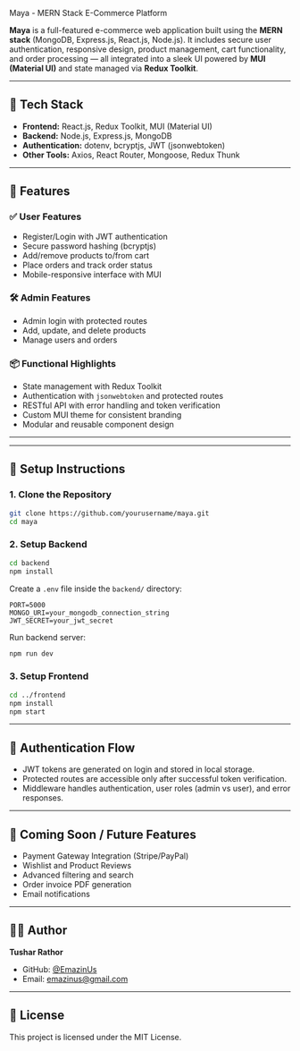  Maya - MERN Stack E-Commerce Platform

**Maya** is a full-featured e-commerce web application built using the **MERN stack** (MongoDB, Express.js, React.js, Node.js). It includes secure user authentication, responsive design, product management, cart functionality, and order processing — all integrated into a sleek UI powered by **MUI (Material UI)** and state managed via **Redux Toolkit**.

---

## 🚀 Tech Stack

- **Frontend:** React.js, Redux Toolkit, MUI (Material UI)
- **Backend:** Node.js, Express.js, MongoDB
- **Authentication:** dotenv, bcryptjs, JWT (jsonwebtoken)
- **Other Tools:** Axios, React Router, Mongoose, Redux Thunk

---

## 🔐 Features

### ✅ User Features
- Register/Login with JWT authentication
- Secure password hashing (bcryptjs)
- Add/remove products to/from cart
- Place orders and track order status
- Mobile-responsive interface with MUI

### 🛠️ Admin Features
- Admin login with protected routes
- Add, update, and delete products
- Manage users and orders

### 📦 Functional Highlights
- State management with Redux Toolkit
- Authentication with `jsonwebtoken` and protected routes
- RESTful API with error handling and token verification
- Custom MUI theme for consistent branding
- Modular and reusable component design

---
---

## 🔧 Setup Instructions

### 1. Clone the Repository

```bash
git clone https://github.com/yourusername/maya.git
cd maya
````

### 2. Setup Backend

```bash
cd backend
npm install
```

Create a `.env` file inside the `backend/` directory:

```env
PORT=5000
MONGO_URI=your_mongodb_connection_string
JWT_SECRET=your_jwt_secret
```

Run backend server:

```bash
npm run dev
```

### 3. Setup Frontend

```bash
cd ../frontend
npm install
npm start
```

---

## 🔐 Authentication Flow

* JWT tokens are generated on login and stored in local storage.
* Protected routes are accessible only after successful token verification.
* Middleware handles authentication, user roles (admin vs user), and error responses.

---

## 🧪 Coming Soon / Future Features

* Payment Gateway Integration (Stripe/PayPal)
* Wishlist and Product Reviews
* Advanced filtering and search
* Order invoice PDF generation
* Email notifications

---

## 👨‍💻 Author

**Tushar Rathor**

* GitHub: [@EmazinUs](https://github.com/EmazinUs)
* Email: [emazinus@gmail.com](mailto:emazinus@gmail.com)

---

## 📜 License

This project is licensed under the MIT License.

